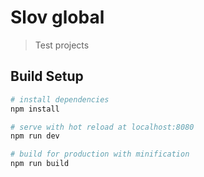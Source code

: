 # Slov global

> Test projects

## Build Setup

``` bash
# install dependencies
npm install

# serve with hot reload at localhost:8080
npm run dev

# build for production with minification
npm run build
```

